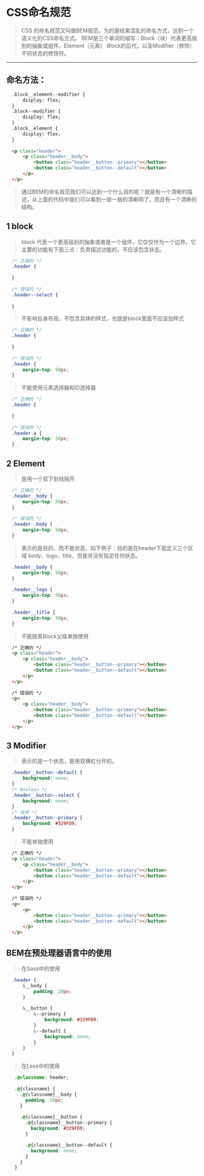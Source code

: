 # CSS命名规范


> CSS 的命名规范又叫做BEM规范，为的是结束混乱的命名方式，达到一个语义化的CSS命名方式。 BEM是三个单词的缩写：Block（块）代表更高级别的抽象或组件，Element（元素） Block的后代，以及Modifier（修饰） 不同状态的修饰符。

-------------

## 命名方法：
```html
  .block__element--modifier {
      display: flex;
  }
  .block--modifier {
      display: flex;
  }
  .block__element {
      display: flex;
  }
  
  <p class="header">
      <p class="header__body">
          <button class="header__button--primary"></button>
          <button class="header__button--default"></button>
      </p>
  </p>
```

> 通过BEM的命名规范我们可以达到一个什么目的呢？就是有一个清晰的描述，从上面的代码中我们可以看到一层一层的清晰明了，而且有一个清晰的结构。

## 1 block

> block 代表一个更高级别的抽象或者是一个组件，它仅仅作为一个边界。它主要的功能有下面三点：负责描述功能的，不应该包含状态。
```css
  /* 正确的 */
  .header {
  
  }
  
  /* 错误的 */
  .header--select {
  
  }
```

> 不影响自身布局，不包含具体的样式，也就是block里面不应该加样式
```css
  /* 正确的 */
  .header {
  
  }
  
  /* 错误的 */
  .header {
      margin-top: 50px;
  }
```

> 不能使用元素选择器和ID选择器
```css
  /* 正确的 */
  .header {
  
  }
  
  /* 错误的 */
  .header a {
      margin-top: 50px;
  }
```

## 2 Element

> 是用一个双下划线隔开
```css
  /* 正确的 */
  .header__body {
      margin-top: 50px;
  }
  
  /* 错误的 */
  .header .body {
      margin-top: 50px;
  }
```

> 表示的是目的，而不是状态，如下例子：目的是在header下面定义三个区域 body、logo、title，但是并没有指定任何状态。
```css
  .header__body {
      margin-top: 50px;
  }
  
  .header__logo {
      margin-top: 50px;
  }
  
  .header__title {
      margin-top: 50px;
  }
```

> 不能脱离Block父级单独使用
```html
  /* 正确的 */
  <p class="header">
      <p class="header__body">
          <button class="header__button--primary"></button>
          <button class="header__button--default"></button>
      </p>
  </p>
  
  /* 错误的 */
  <p>
      <p class="header__body">
          <button class="header__button--primary"></button>
          <button class="header__button--default"></button>
      </p>
  </p>
```

## 3 Modifier
> 表示的是一个状态，是用双横杠分开的。
```css
  .header__button--default {
      background: none;
  }
  /* Boolean */
  .header__button--select {
      background: none;
  }
  /* 枚举 */
  .header__button--primary {
      background: #329FD9;
  }
```

> 不能单独使用
```html
  /* 正确的 */
  <p class="header">
      <p class="header__body">
          <button class="header__button--primary"></button>
          <button class="header__button--default"></button>
      </p>
  </p>
  
  /* 错误的 */
  <p>
      <p>
          <button class="header__button--primary"></button>
          <button class="header__button--default"></button>
      </p>
  </p>
```

## BEM在预处理器语言中的使用
> 在Sass中的使用
```css
  .header {
      &__body {
          padding: 20px;
      }
  
      &__button {
          &--primary {
              background: #329FD9;
          }
          &--default {
              background: none;
          }
      }
  }
```

> 在Less中的使用
```css
   .@classname: header;
   
   .@{classname} {
     .@{classname}__body {
       padding: 20px;
     }
   
     .@{classname}__button {
       .@{classname}__button--primary {
         background: #329FD9;
       }

       .@{classname}__button--default {
         background: none;
       }
     }
   }
```
